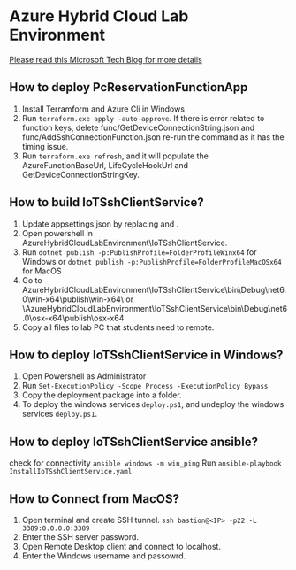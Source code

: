 # Azure Hybrid Cloud Lab Environment

[Please read this Microsoft Tech Blog for more details](https://techcommunity.microsoft.com/t5/educator-developer-blog/azure-hybrid-cloud-lab-environment/ba-p/3251405)

## How to deploy PcReservationFunctionApp
1. Install Terramform and Azure Cli in Windows
2. Run ```terraform.exe apply -auto-approve```. If there is error related to function keys, delete func/GetDeviceConnectionString.json and func/AddSshConnectionFunction.json re-run the command as it has the timing issue.
3. Run ```terraform.exe refresh```, and it will populate the AzureFunctionBaseUrl, LifeCycleHookUrl and GetDeviceConnectionStringKey.

## How to build IoTSshClientService?
1. Update appsettings.json by replacing <AzureFunctionBaseUrl> and <GetDeviceConnectionStringKey>.
2. Open powershell in AzureHybridCloudLabEnvironment\IoTSshClientService.
3. Run ```dotnet publish -p:PublishProfile=FolderProfileWinx64``` for Windows or ```dotnet publish -p:PublishProfile=FolderProfileMacOSx64``` for MacOS
4. Go to AzureHybridCloudLabEnvironment\IoTSshClientService\bin\Debug\net6.0\win-x64\publish\win-x64\ or \AzureHybridCloudLabEnvironment\IoTSshClientService\bin\Debug\net6.0\osx-x64\publish\osx-x64
5. Copy all files to lab PC that students need to remote.

## How to deploy IoTSshClientService in Windows?
1. Open Powershell as Administrator
2. Run ```Set-ExecutionPolicy -Scope Process -ExecutionPolicy Bypass```
3. Copy the deployment package into a folder.
4. To deploy the windows services  ```deploy.ps1```, and undeploy the windows services  ```deploy.ps1```.


## How to deploy IoTSshClientService ansible?
check for connectivity ```ansible windows -m win_ping```
Run ```ansible-playbook InstallIoTSshClientService.yaml```

## How to Connect from MacOS?
1. Open terminal and create SSH tunnel. ```ssh bastion@<IP> -p22 -L 3389:0.0.0.0:3389```
2. Enter the SSH server password.
3. Open Remote Desktop client and connect to localhost.
4. Enter the Windows username and passowrd.
